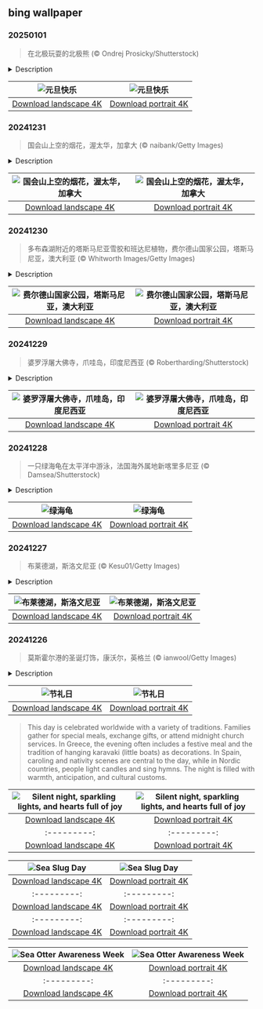 ## bing wallpaper

### 20250101

> 在北极玩耍的北极熊 (© Ondrej Prosicky/Shutterstock)

<details>
<summary>Description</summary>

> 元旦快乐！人类至少从公元前2000年开始庆祝新年，但不同的文化选择了与不同日期，通常与春分或是月相周期相关。公元前153年，罗马人将1月1日定为新年的开始，但在中世纪的欧洲，这一习俗逐渐被冷落。然而，自1582年起随着广泛采用格里高里历（公历），今天成为世界上大部分地区庆祝新年的日子。除了观看烟花、喝香槟和许下新年愿望外，其他全球性的传统还包括了品尝象征幸运的美食和互相赠送礼物。
> 
> 如果你想知道今日图片中的北极熊与新年有什么关系，答案很简单，那就是“北极熊跳水”活动。世界各国都会举办冬季跳水活动，参与者跳入冰冷甚至结冰的水中，以独特的方式迎接新年。美国、加拿大、荷兰和英国等地通常都会在元旦这天举行。无论你是作为爱好者参加为慈善筹款，抑或是体验新年的传统习俗，如果打算冒险尝试“北极熊跳水”活动，请记得提前准备好一条温暖的毛巾。
> 
> 

</details>

| ![元旦快乐](https://cn.bing.com/th?id=OHR.PolarBearSwim_ZH-CN1000349057_UHD.jpg&pid=hp&w=400&h=224&rs=1&c=4) | ![元旦快乐](https://cn.bing.com/th?id=OHR.PolarBearSwim_ZH-CN1000349057_1080x1920.jpg&pid=hp&w=155&h=315&rs=1&c=4) |
|:---------:|:---------:|
| [Download landscape 4K](https://cn.bing.com/th?id=OHR.PolarBearSwim_ZH-CN1000349057_UHD.jpg) | [Download portrait 4K](https://cn.bing.com/th?id=OHR.PolarBearSwim_ZH-CN1000349057_1080x1920.jpg) |

### 20241231

> 国会山上空的烟花，渥太华，加拿大 (© naibank/Getty Images)

<details>
<summary>Description</summary>

> 今天是2024年的最后一天。新旧之年交替的夜晚被称为跨年夜，世界各地通常会举办烟火表演，一些地区则通过宗教和文化仪式迎接新年。许多国家还会用象征繁荣、长寿和好运的食物来迎接新年。在中国，人们会与亲朋好友聚在一起进行各种“除夕夜”活动，如旅行、听除夕音乐会或享用丰盛的除夕晚餐。
> 
> 
> 
> 

</details>

| ![国会山上空的烟花，渥太华，加拿大](https://cn.bing.com/th?id=OHR.CANYE24_ZH-CN3884754296_UHD.jpg&pid=hp&w=400&h=224&rs=1&c=4) | ![国会山上空的烟花，渥太华，加拿大](https://cn.bing.com/th?id=OHR.CANYE24_ZH-CN3884754296_1080x1920.jpg&pid=hp&w=155&h=315&rs=1&c=4) |
|:---------:|:---------:|
| [Download landscape 4K](https://cn.bing.com/th?id=OHR.CANYE24_ZH-CN3884754296_UHD.jpg) | [Download portrait 4K](https://cn.bing.com/th?id=OHR.CANYE24_ZH-CN3884754296_1080x1920.jpg) |

### 20241230

> 多布森湖附近的塔斯马尼亚雪胶和班达尼植物，费尔德山国家公园，塔斯马尼亚，澳大利亚 (© Whitworth Images/Getty Images)

<details>
<summary>Description</summary>

> 位于澳大利亚东南海岸附近的塔斯马尼亚岛的中心，坐落着菲尔德山国家公园。该公园占地超过60平方英里，是该州最古老的国家公园之一。沿着蜿蜒的公路驶入公园，你将看到多样的自然景观，从温带雨林中世界上最高的桉树到高山沼泽地。这些千变万化的景色让公园有了“四季公园”的美誉。公园必去的景点之一是罗素瀑布，瀑布呈三级，落差达190英尺。
> 
> 今日图片展示了公园中两种世界上仅在塔斯马尼亚才有的植物。潘达尼（也被称为巨型草树）和塔斯马尼亚蓝桉。潘达尼是石楠家族中体型最大的成员，可生长至40英尺高。塔斯马尼亚雪胶是一种适宜生长在塔斯马尼亚中部高原的桉树。除了令人印象深刻的植物外，公园里还可以看到塔斯马尼亚恶魔、袋鼠和鸭嘴兽这些令人惊叹的动物。无论春夏秋冬，这个公园都能给游客带来惊喜。
> 
> 

</details>

| ![费尔德山国家公园，塔斯马尼亚，澳大利亚](https://cn.bing.com/th?id=OHR.MountFieldNP_ZH-CN6004420782_UHD.jpg&pid=hp&w=400&h=224&rs=1&c=4) | ![费尔德山国家公园，塔斯马尼亚，澳大利亚](https://cn.bing.com/th?id=OHR.MountFieldNP_ZH-CN6004420782_1080x1920.jpg&pid=hp&w=155&h=315&rs=1&c=4) |
|:---------:|:---------:|
| [Download landscape 4K](https://cn.bing.com/th?id=OHR.MountFieldNP_ZH-CN6004420782_UHD.jpg) | [Download portrait 4K](https://cn.bing.com/th?id=OHR.MountFieldNP_ZH-CN6004420782_1080x1920.jpg) |

### 20241229

> 婆罗浮屠大佛寺，爪哇岛，印度尼西亚 (© Robertharding/Shutterstock)

<details>
<summary>Description</summary>

> 想象一下，一个由200多万块石头拼成的巨大拼图，这就是今日图片中的婆罗浮屠。这座寺庙建于公元9世纪，由当时统治爪哇岛的夏连特拉王朝的统治者建造，是世界上最大的佛教寺庙，巍然屹立在印度尼西亚的爪哇岛。这座古老的圣殿因其采用了先进的石块连接系统，在数百年的自然灾害中屹立不倒，包括火山喷发和地震。历史上，婆罗浮屠是一个重要的朝圣地。在被遗弃数百年后，它在19世纪被英国副总督莱佛士重新发现。
> 
> 婆罗浮屠的每一层都堪称建筑奇迹，融合了笈多风格、佛教风格和爪哇风格。这座建筑分为三部分：底层有雕刻精美的浮雕，传授道德教义；中间层由五个方台组成，上面的浮雕描绘了日常生活和历史事件；而上层则是三层圆台，每一层圆台边缘有一圈钟形小塔，3层共有72座，每座塔内均供奉一尊佛像。婆罗浮屠的顶端为一座巨大的钟形主塔，主塔中有一尊最大的佛像，仿佛在看着来此参观的游客是如何沉浸在这片圣地的氛围中。
> 
> 

</details>

| ![婆罗浮屠大佛寺，爪哇岛，印度尼西亚](https://cn.bing.com/th?id=OHR.BorobudurBells_ZH-CN5291511365_UHD.jpg&pid=hp&w=400&h=224&rs=1&c=4) | ![婆罗浮屠大佛寺，爪哇岛，印度尼西亚](https://cn.bing.com/th?id=OHR.BorobudurBells_ZH-CN5291511365_1080x1920.jpg&pid=hp&w=155&h=315&rs=1&c=4) |
|:---------:|:---------:|
| [Download landscape 4K](https://cn.bing.com/th?id=OHR.BorobudurBells_ZH-CN5291511365_UHD.jpg) | [Download portrait 4K](https://cn.bing.com/th?id=OHR.BorobudurBells_ZH-CN5291511365_1080x1920.jpg) |

### 20241228

> 一只绿海龟在太平洋中游泳，法国海外属地新喀里多尼亚 (© Damsea/Shutterstock)

<details>
<summary>Description</summary>

> 今日图片中展示了一只濒危的绿海龟正在太平洋西南部的新喀里多尼亚海域游泳。绿海龟在140多个国家的海岸线上均有分布，并全年在80多个国家筑巢。在中国，绿海龟大致分布于北起山东、南至北部湾海域。它们在中国江苏、浙江、福建、台湾、广东等沿海地带均有分布，尤其以南海最多。
> 
> 尽管绿海龟体型庞大且强壮，但它们仍面临着捕猎、船只碰撞以及被渔网缠绕等巨大的挑战。图片中，这只海龟正从鹿角珊瑚上滑过，鹿角珊瑚是一种濒危的海洋无脊椎动物，它可生长至6英尺以上，是海洋生态系统的重要组成部分。由于鹿角珊瑚快速的生长速度，它不仅为幼鱼提供了海洋育婴室，同时也为海岸线提供了抵御侵蚀和风暴的缓冲区。今天让我们花点时间来欣赏我们在保护地球上最脆弱物种方面取得的成果，但同时也别忘了，这项工作还并未结束。
> 
> 

</details>

| ![绿海龟](https://cn.bing.com/th?id=OHR.CoralTurtle_ZH-CN4771437860_UHD.jpg&pid=hp&w=400&h=224&rs=1&c=4) | ![绿海龟](https://cn.bing.com/th?id=OHR.CoralTurtle_ZH-CN4771437860_1080x1920.jpg&pid=hp&w=155&h=315&rs=1&c=4) |
|:---------:|:---------:|
| [Download landscape 4K](https://cn.bing.com/th?id=OHR.CoralTurtle_ZH-CN4771437860_UHD.jpg) | [Download portrait 4K](https://cn.bing.com/th?id=OHR.CoralTurtle_ZH-CN4771437860_1080x1920.jpg) |

### 20241227

> 布莱德湖，斯洛文尼亚 (© Kesu01/Getty Images)

<details>
<summary>Description</summary>

> 斯洛文尼亚的布莱德湖在夏季备受关注，而在冬季，这里的一切都放慢了脚步。湖水碧绿，色调柔和，湖心岛上的古朴教堂宛如从冬季童话中走出的一般，正如今日图片所示。这座长1.3英里的湖泊，被积雪覆盖的朱利安阿尔卑斯山环绕，形成于大约14,000年前的冰川与地质活动。布莱德岛上最早的定居迹象可追溯至新石器时代（公元前10,000年至公元前3,000年）。此外，考古学家在这里还发现了公元9世纪的中世纪早期墓地。如今，这里坐落着圣母升天教堂，其现有建筑形式建于17世纪末，游客们会在这里敲响“许愿钟”以祈求好运。
> 
> 当你来到这里时，不要因为惧怕寒冷就只待在室内。围绕湖边散步，乘坐传统的手划船“普莱特纳”前往布莱德岛，或前往布莱德城堡俯瞰小镇全貌。如果喜欢冒险，湖附近还有许多滑雪场可供体验。在离开之前，不妨犒劳一下自己，去尝尝布莱德奶油蛋糕，就会明白它为什么能成为当地的美食符号。
> 
> 

</details>

| ![布莱德湖，斯洛文尼亚](https://cn.bing.com/th?id=OHR.LakeBledSnow_ZH-CN4118056813_UHD.jpg&pid=hp&w=400&h=224&rs=1&c=4) | ![布莱德湖，斯洛文尼亚](https://cn.bing.com/th?id=OHR.LakeBledSnow_ZH-CN4118056813_1080x1920.jpg&pid=hp&w=155&h=315&rs=1&c=4) |
|:---------:|:---------:|
| [Download landscape 4K](https://cn.bing.com/th?id=OHR.LakeBledSnow_ZH-CN4118056813_UHD.jpg) | [Download portrait 4K](https://cn.bing.com/th?id=OHR.LakeBledSnow_ZH-CN4118056813_1080x1920.jpg) |

### 20241226

> 莫斯霍尔港的圣诞灯饰，康沃尔，英格兰 (© ianwool/Getty Images)

<details>
<summary>Description</summary>

> 当圣诞颂歌的余音仍在空中回荡时，节礼日又到了。英国、加拿大及多个英联邦国家都会庆祝这个节日。过去，富人们会在圣诞节后的这一天给仆人赠送装满礼物的礼盒，这一传统后来演变为向不幸者进行慈善捐赠的日子。如今，尽管赠予的精神仍在，但这一天已转变为购物促销和观看足球比赛的节日。
> 
> 让我们前往英格兰康沃尔的渔村港口莫斯霍尔港，继续感受节日的欢乐氛围。今天的图片中的莫斯霍尔港因其圣诞灯饰而闻名于世。这些灯饰最早是由当地艺术家琼·吉尔克雷斯特于20世纪60年代初点亮的。最初的几串简单灯饰很快发展为一场盛大的视觉盛宴，逐年增加了标志性场景、航海主题和康沃尔特色主题。如今，这些灯饰从12月开始被点亮，一直持续到次年1月初，覆盖了整个港口，让建筑物、船只甚至水边都披上了柔和的光芒。
> 
> 

</details>

| ![节礼日](https://cn.bing.com/th?id=OHR.MouseholeXmas_ZH-CN3079184443_UHD.jpg&pid=hp&w=400&h=224&rs=1&c=4) | ![节礼日](https://cn.bing.com/th?id=OHR.MouseholeXmas_ZH-CN3079184443_1080x1920.jpg&pid=hp&w=155&h=315&rs=1&c=4) |
|:---------:|:---------:|
| [Download landscape 4K](https://cn.bing.com/th?id=OHR.MouseholeXmas_ZH-CN3079184443_UHD.jpg) | [Download portrait 4K](https://cn.bing.com/th?id=OHR.MouseholeXmas_ZH-CN3079184443_1080x1920.jpg) |ed holiday tradition that welcome visitors into a magical world of twinkling lights, festive music, and delicious seasonal treats. These markets date back to the Middle Ages and are held in town squares throughout Germany, with iconic examples in cities such as Nuremberg, Munich, and Dresden. Each market displays unique regional crafts and festive customs. Here, guests can discover handcrafted ornaments, wooden toys, and cozy winter accessories, along with specialties like Glühwein (mulled wine), Lebkuchen (gingerbread), and roasted nuts—ideal for enjoying while immersing themselves in the enchanting atmosphere.
> 
> This day is celebrated worldwide with a variety of traditions. Families gather for special meals, exchange gifts, or attend midnight church services. In Greece, the evening often includes a festive meal and the tradition of hanging karavaki (little boats) as decorations. In Spain, caroling and nativity scenes are central to the day, while in Nordic countries, people light candles and sing hymns. The night is filled with warmth, anticipation, and cultural customs.
> 
> 

</details>

| ![Silent night, sparkling lights, and hearts full of joy](https://cn.bing.com/th?id=OHR.SantaSnowglobe_EN-US0704281966_UHD.jpg&pid=hp&w=400&h=224&rs=1&c=4) | ![Silent night, sparkling lights, and hearts full of joy](https://cn.bing.com/th?id=OHR.SantaSnowglobe_EN-US0704281966_1080x1920.jpg&pid=hp&w=155&h=315&rs=1&c=4) |
|:---------:|:---------:|
| [Download landscape 4K](https://cn.bing.com/th?id=OHR.SantaSnowglobe_EN-US0704281966_UHD.jpg) | [Download portrait 4K](https://cn.bing.com/th?id=OHR.SantaSnowglobe_EN-US0704281966_1080x1920.jpg) |0865695821_1080x1920.jpg) |eDame_EN-US8084146311_UHD.jpg) | [Download portrait 4K](https://cn.bing.com/th?id=OHR.ReopeningNotreDame_EN-US8084146311_1080x1920.jpg) |g) | [Download portrait 4K](https://cn.bing.com/th?id=OHR.MonksMound_EN-US9323884241_1080x1920.jpg) |](https://cn.bing.com/th?id=OHR.Calacas_EN-US6430903741_UHD.jpg) | [Download portrait 4K](https://cn.bing.com/th?id=OHR.Calacas_EN-US6430903741_1080x1920.jpg) |.com/th?id=OHR.SealRiver_EN-US6267835630_1080x1920.jpg&pid=hp&w=155&h=315&rs=1&c=4) |
|:---------:|:---------:|
| [Download landscape 4K](https://cn.bing.com/th?id=OHR.SealRiver_EN-US6267835630_UHD.jpg) | [Download portrait 4K](https://cn.bing.com/th?id=OHR.SealRiver_EN-US6267835630_1080x1920.jpg) |e a more fitting name. Someone call Terry.
> 
> 

</details>

| ![Sea Slug Day](https://cn.bing.com/th?id=OHR.SeaAngel_EN-US5531672696_UHD.jpg&pid=hp&w=400&h=224&rs=1&c=4) | ![Sea Slug Day](https://cn.bing.com/th?id=OHR.SeaAngel_EN-US5531672696_1080x1920.jpg&pid=hp&w=155&h=315&rs=1&c=4) |
|:---------:|:---------:|
| [Download landscape 4K](https://cn.bing.com/th?id=OHR.SeaAngel_EN-US5531672696_UHD.jpg) | [Download portrait 4K](https://cn.bing.com/th?id=OHR.SeaAngel_EN-US5531672696_1080x1920.jpg) |OHR.DarkSkyAcadia_EN-US6966527964_1080x1920.jpg) |.bing.com/th?id=OHR.GoldenJellyfish_EN-US6743816471_1080x1920.jpg&pid=hp&w=155&h=315&rs=1&c=4) |
|:---------:|:---------:|
| [Download landscape 4K](https://cn.bing.com/th?id=OHR.GoldenJellyfish_EN-US6743816471_UHD.jpg) | [Download portrait 4K](https://cn.bing.com/th?id=OHR.GoldenJellyfish_EN-US6743816471_1080x1920.jpg) |ng.com/th?id=OHR.LastDollarRoad_EN-US7923638318_UHD.jpg&pid=hp&w=400&h=224&rs=1&c=4) | ![First day of autumn](https://cn.bing.com/th?id=OHR.LastDollarRoad_EN-US7923638318_1080x1920.jpg&pid=hp&w=155&h=315&rs=1&c=4) |
|:---------:|:---------:|
| [Download landscape 4K](https://cn.bing.com/th?id=OHR.LastDollarRoad_EN-US7923638318_UHD.jpg) | [Download portrait 4K](https://cn.bing.com/th?id=OHR.LastDollarRoad_EN-US7923638318_1080x1920.jpg) |ppers who hunted otters to near extinction before they were protected by law. Although sea otter populations have rebounded, they are still considered endangered. Otters live along the Pacific Coast of North America, from California up to Alaska. Although they can walk on land, they almost never find the need or desire to, even when it's nap time. When they're ready for a snooze, they'll raft up, wrap themselves in a strand of kelp to keep them from drifting away, and recline on the world's biggest waterbed.

</details>

| ![Sea Otter Awareness Week](https://cn.bing.com/th?id=OHR.SitkaOtters_EN-US7714053956_UHD.jpg&pid=hp&w=400&h=224&rs=1&c=4) | ![Sea Otter Awareness Week](https://cn.bing.com/th?id=OHR.SitkaOtters_EN-US7714053956_1080x1920.jpg&pid=hp&w=155&h=315&rs=1&c=4) |
|:---------:|:---------:|
| [Download landscape 4K](https://cn.bing.com/th?id=OHR.SitkaOtters_EN-US7714053956_UHD.jpg) | [Download portrait 4K](https://cn.bing.com/th?id=OHR.SitkaOtters_EN-US7714053956_1080x1920.jpg) |oo_EN-US7569665443_UHD.jpg&pid=hp&w=400&h=224&rs=1&c=4) | ![World Bamboo Day](https://cn.bing.com/th?id=OHR.ArashiyamaBamboo_EN-US7569665443_1080x1920.jpg&pid=hp&w=155&h=315&rs=1&c=4) |
|:---------:|:---------:|
| [Download landscape 4K](https://cn.bing.com/th?id=OHR.ArashiyamaBamboo_EN-US7569665443_UHD.jpg) | [Download portrait 4K](https://cn.bing.com/th?id=OHR.ArashiyamaBamboo_EN-US7569665443_1080x1920.jpg) |